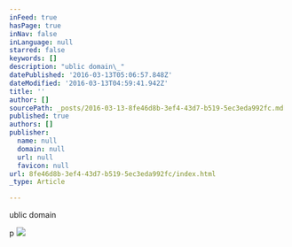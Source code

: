 ```yaml
---
inFeed: true
hasPage: true
inNav: false
inLanguage: null
starred: false
keywords: []
description: "ublic domain\_"
datePublished: '2016-03-13T05:06:57.848Z'
dateModified: '2016-03-13T04:59:41.942Z'
title: ''
author: []
sourcePath: _posts/2016-03-13-8fe46d8b-3ef4-43d7-b519-5ec3eda992fc.md
published: true
authors: []
publisher:
  name: null
  domain: null
  url: null
  favicon: null
url: 8fe46d8b-3ef4-43d7-b519-5ec3eda992fc/index.html
_type: Article

---
```

ublic domain 

p
![](https://the-grid-user-content.s3-us-west-2.amazonaws.com/c08c8d59-5219-4b37-b063-c1cbd9f285f8.jpg)